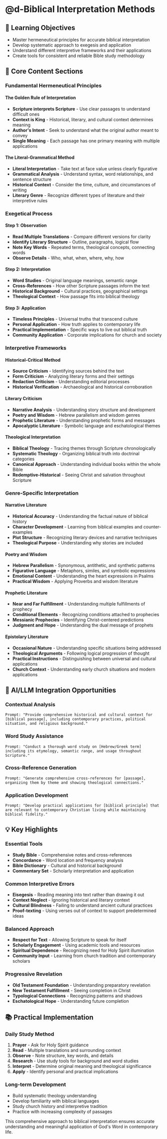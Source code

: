 # @d-Biblical Interpretation Methods

## 🎯 Learning Objectives
- Master hermeneutical principles for accurate biblical interpretation
- Develop systematic approach to exegesis and application
- Understand different interpretive frameworks and their applications
- Create tools for consistent and reliable Bible study methodology

## 🔧 Core Content Sections

### Fundamental Hermeneutical Principles

#### The Golden Rule of Interpretation
- **Scripture interprets Scripture** - Use clear passages to understand difficult ones
- **Context is King** - Historical, literary, and cultural context determines meaning
- **Author's Intent** - Seek to understand what the original author meant to convey
- **Single Meaning** - Each passage has one primary meaning with multiple applications

#### The Literal-Grammatical Method
- **Literal Interpretation** - Take text at face value unless clearly figurative
- **Grammatical Analysis** - Understand syntax, word relationships, and sentence structure
- **Historical Context** - Consider the time, culture, and circumstances of writing
- **Literary Genre** - Recognize different types of literature and their interpretive rules

### Exegetical Process

#### Step 1: Observation
- **Read Multiple Translations** - Compare different versions for clarity
- **Identify Literary Structure** - Outline, paragraphs, logical flow
- **Note Key Words** - Repeated terms, theological concepts, connecting words
- **Observe Details** - Who, what, when, where, why, how

#### Step 2: Interpretation
- **Word Studies** - Original language meanings, semantic range
- **Cross-References** - How other Scripture passages inform the text
- **Historical Background** - Cultural practices, geographical settings
- **Theological Context** - How passage fits into biblical theology

#### Step 3: Application
- **Timeless Principles** - Universal truths that transcend culture
- **Personal Application** - How truth applies to contemporary life
- **Practical Implementation** - Specific ways to live out biblical truth
- **Community Application** - Corporate implications for church and society

### Interpretive Frameworks

#### Historical-Critical Method
- **Source Criticism** - Identifying sources behind the text
- **Form Criticism** - Analyzing literary forms and their settings
- **Redaction Criticism** - Understanding editorial processes
- **Historical Verification** - Archaeological and historical corroboration

#### Literary Criticism
- **Narrative Analysis** - Understanding story structure and development
- **Poetry and Wisdom** - Hebrew parallelism and wisdom genres
- **Prophetic Literature** - Understanding prophetic forms and messages
- **Apocalyptic Literature** - Symbolic language and eschatological themes

#### Theological Interpretation
- **Biblical Theology** - Tracing themes through Scripture chronologically
- **Systematic Theology** - Organizing biblical truth into doctrinal categories
- **Canonical Approach** - Understanding individual books within the whole Bible
- **Redemptive-Historical** - Seeing Christ and salvation throughout Scripture

### Genre-Specific Interpretation

#### Narrative Literature
- **Historical Accuracy** - Understanding the factual nature of biblical history
- **Character Development** - Learning from biblical examples and counter-examples
- **Plot Structure** - Recognizing literary devices and narrative techniques
- **Theological Purpose** - Understanding why stories are included

#### Poetry and Wisdom
- **Hebrew Parallelism** - Synonymous, antithetic, and synthetic patterns
- **Figurative Language** - Metaphors, similes, and symbolic expressions
- **Emotional Content** - Understanding the heart expressions in Psalms
- **Practical Wisdom** - Applying Proverbs and wisdom literature

#### Prophetic Literature
- **Near and Far Fulfillment** - Understanding multiple fulfillments of prophecy
- **Conditional Elements** - Recognizing conditions attached to prophecies
- **Messianic Prophecies** - Identifying Christ-centered predictions
- **Judgment and Hope** - Understanding the dual message of prophets

#### Epistolary Literature
- **Occasional Nature** - Understanding specific situations being addressed
- **Theological Arguments** - Following logical progression of thought
- **Practical Instructions** - Distinguishing between universal and cultural applications
- **Church Context** - Understanding early church situations and modern applications

## 🚀 AI/LLM Integration Opportunities

### Contextual Analysis
```
Prompt: "Provide comprehensive historical and cultural context for [biblical passage], including contemporary practices, political situation, and religious background."
```

### Word Study Assistance
```
Prompt: "Conduct a thorough word study on [Hebrew/Greek term] including its etymology, semantic range, and usage throughout Scripture."
```

### Cross-Reference Generation
```
Prompt: "Generate comprehensive cross-references for [passage], organizing them by theme and showing theological connections."
```

### Application Development
```
Prompt: "Develop practical applications for [biblical principle] that are relevant to contemporary Christian living while maintaining biblical fidelity."
```

## 💡 Key Highlights

### Essential Tools
- **Study Bible** - Comprehensive notes and cross-references
- **Concordance** - Word location and frequency analysis
- **Bible Dictionary** - Cultural and historical background
- **Commentary Set** - Scholarly interpretation and application

### Common Interpretive Errors
- **Eisegesis** - Reading meaning into text rather than drawing it out
- **Context Neglect** - Ignoring historical and literary context
- **Cultural Blindness** - Failing to understand ancient cultural practices
- **Proof-texting** - Using verses out of context to support predetermined ideas

### Balanced Approach
- **Respect for Text** - Allowing Scripture to speak for itself
- **Scholarly Engagement** - Using academic tools and resources
- **Spiritual Dependence** - Recognizing need for Holy Spirit illumination
- **Community Input** - Learning from church tradition and contemporary scholars

### Progressive Revelation
- **Old Testament Foundation** - Understanding preparatory revelation
- **New Testament Fulfillment** - Seeing completion in Christ
- **Typological Connections** - Recognizing patterns and shadows
- **Eschatological Hope** - Understanding future completion

## 📚 Practical Implementation

### Daily Study Method
1. **Prayer** - Ask for Holy Spirit guidance
2. **Read** - Multiple translations and surrounding context
3. **Observe** - Note structure, key words, and details
4. **Research** - Use study tools for background and word studies
5. **Interpret** - Determine original meaning and theological significance
6. **Apply** - Identify personal and practical implications

### Long-term Development
- Build systematic theology understanding
- Develop familiarity with biblical languages
- Study church history and interpretive tradition
- Practice with increasing complexity of passages

This comprehensive approach to biblical interpretation ensures accurate understanding and meaningful application of God's Word in contemporary life.